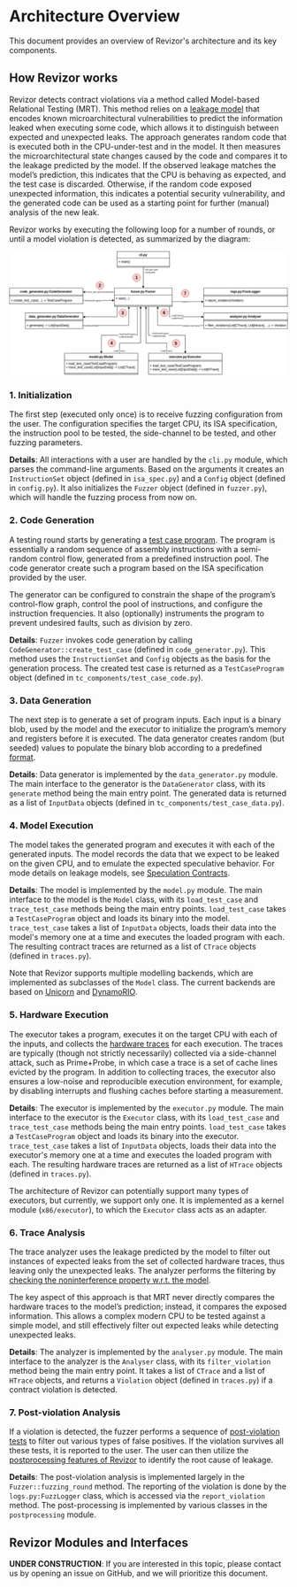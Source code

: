 # Architecture Overview

This document provides an overview of Revizor's architecture and its key components.

## How Revizor works

Revizor detects contract violations via a method called Model-based Relational Testing (MRT).
This method relies on a [leakage model](../contracts.md#speculative-leakage-models) that encodes known microarchitectural vulnerabilities to predict the information leaked when executing some code, which
 allows it to distinguish between expected and unexpected  leaks. The approach generates random code that is executed both in the CPU-under-test and in the model. It then measures the microarchitectural state changes caused by the code and compares it to the leakage predicted by the model. If the observed leakage matches the model’s prediction, this indicates that the CPU is behaving as expected, and
 the test case is discarded. Otherwise, if the random code exposed unexpected information, this indicates a potential security vulnerability, and the generated code can be used as a starting point for further (manual) analysis of the new leak.

Revizor works by executing the following loop for a number of rounds, or until a model violation is detected, as summarized by the diagram:

![architecture](../assets/fuzzing-flow.png)

### 1. Initialization

The first step (executed only once) is to receive fuzzing configuration from the user.
The configuration specifies the target CPU, its ISA specification, the instruction pool to be tested, the side-channel to be tested, and other fuzzing parameters.

**Details**: All interactions with a user are handled by the `cli.py` module, which parses the command-line arguments. Based on the arguments it creates an `InstructionSet` object (defined in `isa_spec.py`) and a `Config` object (defined in `config.py`). It also initializes the `Fuzzer` object (defined in `fuzzer.py`), which will handle the fuzzing process from now on.

### 2. Code Generation

A testing round starts by generating a [test case program](tc-representation.md). The program is essentially a random sequence of assembly instructions with a semi-random control flow, generated from a predefined instruction pool. The code generator create such a program based on the ISA specification provided by the user.

The generator can be configured to constrain the shape of the program’s control-flow graph, control the pool of instructions, and configure the instruction frequencies. It also (optionally) instruments the program to prevent undesired faults, such as division by zero.

**Details**: `Fuzzer` invokes code generation by calling `CodeGenerator::create_test_case` (defined in `code_generator.py`).
This method uses the `InstructionSet` and `Config` objects as the basis for the generation process.
The created test case is returned as a `TestCaseProgram` object (defined in `tc_components/test_case_code.py`).

### 3. Data Generation

The next step is to generate a set of program inputs. Each input is a binary blob, used by the model and the executor to initialize the program’s memory and registers before it is executed. The data generator creates random (but seeded) values to populate the binary blob according to a predefined [format](binary-formats.md#revizor-data-binary-format-rdbf).

**Details**: Data generator is implemented by the `data_generator.py` module. The main interface to the generator is the `DataGenerator` class, with its `generate` method being the main entry point.
The generated data is returned as a list of `InputData` objects (defined in `tc_components/test_case_data.py`).

### 4. Model Execution

The model takes the generated program and executes it with each of the generated inputs.
The model records the data that we expect to be leaked on the given CPU, and to emulate the expected speculative behavior. For mode details on leakage models, see [Speculation Contracts](../contracts.md#speculative-leakage-models).

**Details**: The model is implemented by the `model.py` module.
The main interface to the model is the `Model` class, with its `load_test_case` and `trace_test_case` methods being the main entry points.
`load_test_case` takes a `TestCaseProgram` object and loads its binary into the model.
`trace_test_case` takes a list of `InputData` objects, loads their data into the model's memory one at a time and executes the loaded program with each.
The resulting contract traces are returned as a list of `CTrace` objects (defined in `traces.py`).

Note that Revizor supports multiple modelling backends, which are implemented as subclasses of the `Model` class. The current backends are based on [Unicorn](unicorn-model.md) and [DynamoRIO](dr-model.md).

### 5. Hardware Execution

The executor takes a program, executes it on the target CPU with each of the inputs, and collects the [hardware traces](../contracts.md#microarchitectural-leakage-and-hardware-traces) for each execution. The traces are typically (though not strictly necessarily) collected via a side-channel attack, such as Prime+Probe, in which case a trace is a set of cache lines evicted by the program. In addition to collecting traces, the executor also ensures a low-noise and reproducible execution environment, for example, by disabling interrupts and flushing caches before starting a measurement.

**Details**: The executor is implemented by the `executor.py` module.
The main interface to the executor is the `Executor` class, with its `load_test_case` and `trace_test_case` methods being the main entry points.
`load_test_case` takes a `TestCaseProgram` object and loads its binary into the executor.
`trace_test_case` takes a list of `InputData` objects, loads their data into the executor's memory one at a time and executes the loaded program with each.
The resulting hardware traces are returned as a list of `HTrace` objects (defined in `traces.py`).

The architecture of Revizor can potentially support many types of executors, but currently, we support only one. It is implemented as a kernel module (`x86/executor`), to which the `Executor` class acts as an adapter.

### 6. Trace Analysis

The trace analyzer uses the leakage predicted by the model to filter out instances of expected leaks from the set of collected hardware traces, thus leaving only the unexpected leaks. The analyzer performs the filtering by [checking the noninterference property w.r.t. the model](../contracts.md#contract-violation).

The key aspect of this approach is that MRT never directly compares the hardware traces to the model’s prediction; instead, it compares the exposed information. This allows a complex modern CPU to be tested against a simple model, and still effectively filter out expected leaks while detecting unexpected leaks.

**Details**: The analyzer is implemented by the `analyser.py` module.
The main interface to the analyzer is the `Analyser` class, with its `filter_violation` method being the main entry point.
It takes a list of `CTrace` and a list of `HTrace` objects, and returns a `Violation` object (defined in `traces.py`) if a contract violation is detected.

### 7. Post-violation Analysis

If a violation is detected, the fuzzer performs a sequence of [post-violation tests](post-violation.md) to filter out various types of false positives.
If the violation survives all these tests, it is reported to the user.
The user can then utilize the [postprocessing features of Revizor](../user/minimization.md) to identify the root cause of leakage.

**Details**: The post-violation analysis is implemented largely in the `Fuzzer::fuzzing_round` method.
The reporting of the violation is done by the `logs.py:FuzzLogger` class, which is accessed via the `report_violation` method.
The post-processing is implemented by various classes in the `postprocessing` module.

## Revizor Modules and Interfaces

**UNDER CONSTRUCTION**: If you are interested in this topic, please contact us by opening an issue on GitHub, and we will prioritize this document.
